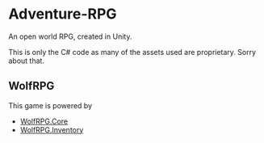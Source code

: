 # Adventure-RPG

An open world RPG, created in Unity.

This is only the C# code as many of the assets used are proprietary. Sorry about that.

## WolfRPG
This game is powered by

- [WolfRPG.Core](https://github.com/Wolfos/WolfRPG.Core)
- [WolfRPG.Inventory](https://github.com/Wolfos/WolfRPG.Inventory)
